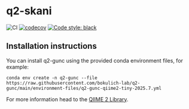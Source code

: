 # q2-skani
![CI](https://github.com/bokulich-lab/q2-skani/actions/workflows/ci.yaml/badge.svg)
[![codecov](https://codecov.io/gh/bokulich-lab/q2-skani/graph/badge.svg)](https://codecov.io/gh/bokulich-lab/skani)
[![Code style: black](https://img.shields.io/badge/code%20style-black-000000.svg)](https://github.com/psf/black)

## Installation instructions

You can install q2-gunc using the provided conda environment files, for example:

```shell
conda env create -n q2-gunc --file  https://raw.githubusercontent.com/bokulich-lab/q2-gunc/main/environment-files/q2-gunc-qiime2-tiny-2025.7.yml
```

For more information head to the [QIIME 2 Library](https://library.qiime2.org/plugins/caporaso-lab/q2-gunc).